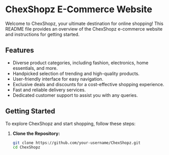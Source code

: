 # ChexShopz E-Commerce Website

Welcome to ChexShopz, your ultimate destination for online shopping! This README file provides an overview of the ChexShopz e-commerce website and instructions for getting started.

## Features

- Diverse product categories, including fashion, electronics, home essentials, and more.
- Handpicked selection of trending and high-quality products.
- User-friendly interface for easy navigation.
- Exclusive deals and discounts for a cost-effective shopping experience.
- Fast and reliable delivery services.
- Dedicated customer support to assist you with any queries.

## Getting Started

To explore ChexShopz and start shopping, follow these steps:

1. **Clone the Repository:**
   ```bash
   git clone https://github.com/your-username/ChexShopz.git
   cd ChexShopz
